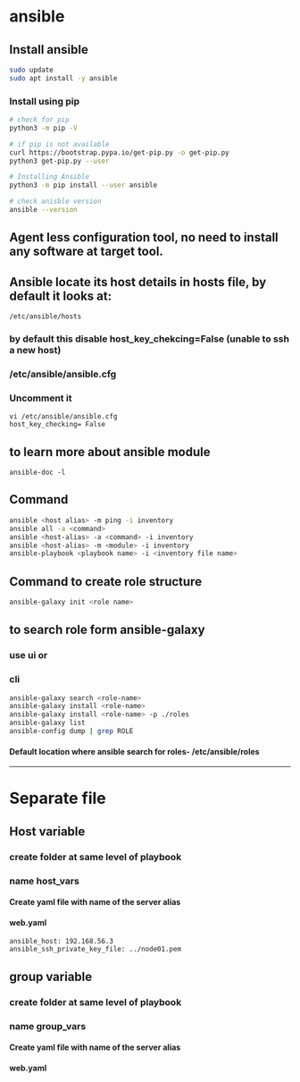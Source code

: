 # ansible
## Install ansible
```sh
sudo update 
sudo apt install -y ansible
```
### Install using pip
```sh
# check for pip
python3 -m pip -V

# if pip is not available
curl https://bootstrap.pypa.io/get-pip.py -o get-pip.py
python3 get-pip.py --user

# Installing Ansible
python3 -m pip install --user ansible

# check anisble version
ansible --version
```

## Agent less configuration tool, no need to install any software at target tool.
## Ansible locate its host details in hosts file, by default it looks at:
```
/etc/ansible/hosts
```
### by default this disable host_key_chekcing=False (unable to ssh a new host)
### /etc/ansible/ansible.cfg
### Uncomment it
```
vi /etc/ansible/ansible.cfg
host_key_checking= False
```

## to learn more about ansible module 
```
ansible-doc -l
```

## Command
```sh
ansible <host alias> -m ping -i inventory
ansible all -a <command>
ansible <host-alias> -a <command> -i inventory
ansible <host-alias> -m <module> -i inventory
ansible-playbook <playbook name> -i <inventory file name>
```
## Command to create role structure
```sh
ansible-galaxy init <role name>
```
## to search role form ansible-galaxy
### use ui or
### cli
```sh
ansible-galaxy search <role-name>
ansible-galaxy install <role-name>
ansible-galaxy install <role-name> -p ./roles
ansible-galaxy list
ansible-config dump | grep ROLE
```
#### Default location where ansible search for roles- /etc/ansible/roles
*********************************************************************************
# Separate file
## Host variable
### create folder at same level of playbook
### name host_vars
#### Create yaml file with name of the server alias
#### web.yaml
```
ansible_host: 192.168.56.3
ansible_ssh_private_key_file: ../node01.pem
```

## group variable
### create folder at same level of playbook
### name group_vars
#### Create yaml file with name of the server alias
#### web.yaml
